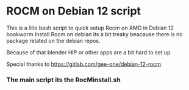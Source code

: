 # ROCM on Debian 12 script
This is a litle bash script to quick setup Rocm on AMD in Debian 12 bookworm 
Install Rocm on debian its a bit treaky beacause there is no package related on the debian repos. 

Because of that blender HIP or other apps are a bit hard to set up

Special thanks to https://gitlab.com/gee-one/debian-12-rocm


### The main script its the RocMinstall.sh
